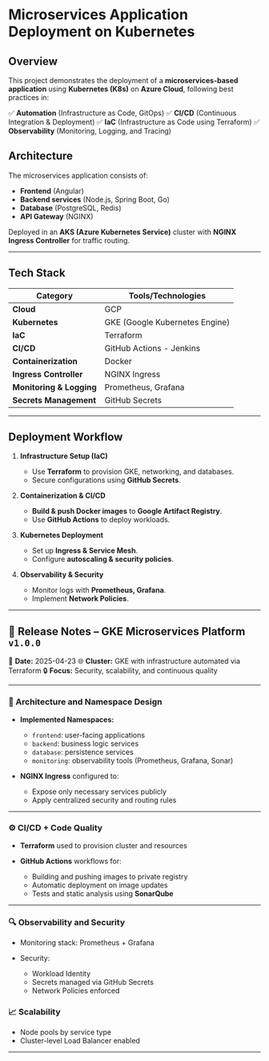 # **Microservices Application Deployment on Kubernetes**

## **Overview**

This project demonstrates the deployment of a **microservices-based application** using **Kubernetes (K8s)** on **Azure Cloud**, following best practices in:

✅ **Automation** (Infrastructure as Code, GitOps)
✅ **CI/CD** (Continuous Integration & Deployment)
✅ **IaC** (Infrastructure as Code using Terraform)
✅ **Observability** (Monitoring, Logging, and Tracing)

## **Architecture**

The microservices application consists of:

* **Frontend** (Angular)
* **Backend services** (Node.js, Spring Boot, Go)
* **Database** (PostgreSQL, Redis)
* **API Gateway** (NGINX)

Deployed in an **AKS (Azure Kubernetes Service)** cluster with **NGINX Ingress Controller** for traffic routing.

---

## **Tech Stack**

| Category                 | Tools/Technologies             |
| ------------------------ | ------------------------------ |
| **Cloud**                | GCP                            |
| **Kubernetes**           | GKE (Google Kubernetes Engine) |
| **IaC**                  | Terraform                      |
| **CI/CD**                | GitHub Actions - Jenkins       |
| **Containerization**     | Docker                         |
| **Ingress Controller**   | NGINX Ingress                  |
| **Monitoring & Logging** | Prometheus, Grafana            |
| **Secrets Management**   | GitHub Secrets                 |

---

## **Deployment Workflow**

1. **Infrastructure Setup (IaC)**

   * Use **Terraform** to provision GKE, networking, and databases.
   * Secure configurations using **GitHub Secrets**.
2. **Containerization & CI/CD**

   * **Build & push Docker images** to **Google Artifact Registry**.
   * Use **GitHub Actions** to deploy workloads.
3. **Kubernetes Deployment**

   * Set up **Ingress & Service Mesh**.
   * Configure **autoscaling & security policies**.
4. **Observability & Security**

   * Monitor logs with **Prometheus, Grafana**.
   * Implement **Network Policies**.

---

## 🚀 Release Notes – GKE Microservices Platform `v1.0.0`

📅 **Date:** 2025-04-23
🌐 **Cluster:** GKE with infrastructure automated via Terraform
🔒 **Focus:** Security, scalability, and continuous quality

---

### 🧩 Architecture and Namespace Design

* **Implemented Namespaces:**

  * `frontend`: user-facing applications
  * `backend`: business logic services
  * `database`: persistence services
  * `monitoring`: observability tools (Prometheus, Grafana, Sonar)

* **NGINX Ingress** configured to:

  * Expose only necessary services publicly
  * Apply centralized security and routing rules

---

### ⚙️ CI/CD + Code Quality

* **Terraform** used to provision cluster and resources
* **GitHub Actions** workflows for:

  * Building and pushing images to private registry
  * Automatic deployment on image updates
  * Tests and static analysis using **SonarQube**

---

### 🔍 Observability and Security

* Monitoring stack: Prometheus + Grafana
* Security:

  * Workload Identity
  * Secrets managed via GitHub Secrets
  * Network Policies enforced



### 📈 Scalability

* Node pools by service type
* Cluster-level Load Balancer enabled

---
